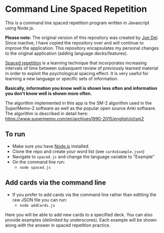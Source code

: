 Command Line Spaced Repetition
=================
This is a command line spaced repetition program written in Javascript using Node.js.

**Please note:** The original version of this repository was created by [Joe Del](https://github.com/joedel). Since inactive, I have copied the repository over and will continue to improve the application. This repository encapsulates my personal changes to the original application (adding language decks/features).

[Spaced repetition](http://en.wikipedia.org/wiki/Spaced_repetition) is a learning technique that incorporates increasing intervals of time between subsequent review of 
previously learned material in order to exploit the psychological spacing effect.
It is very useful for learning a new language or specific sets of information.

**Basically, information you know well is shown less often and information you don't know well is shown more often.**

The algorithm implemented in this app is the SM-2 algorithm used in the SuperMemo-2 software as well as the popular 
open source Anki software. The algorithm is described in detail here: https://www.supermemo.com/en/archives1990-2015/english/ol/sm2


To run
------
- Make sure you have [Node.js](http://nodejs.org) installed.
- Clone the repo and create your word list (see `cardsExample.json`)
- Navigate to `spaced.js` and change the language variable to "Example"
- On the command line run: 
    - `node spaced.js`

Add cards via the command line
------

- If you prefer to add cards via the command line rather than editting the raw JSON file you can run:
    - `node addCards.js`

Here you will be able to add new cards to a specified deck. You can also provide examples (delimited by underscores). Each example will be shown along with the answer in spaced repetition practice.
